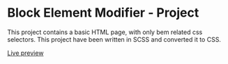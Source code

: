 # Block Element Modifier - Project
This project contains a basic HTML page, with only bem related css selectors. This project have been written in SCSS and converted it to CSS.

[Live preview](https://bem.escalatedstudios.com/)
